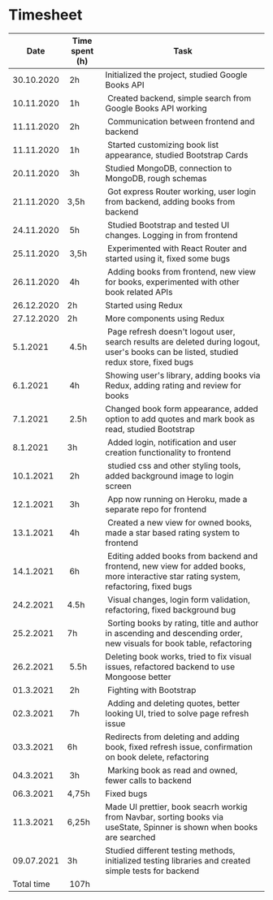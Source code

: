# Timesheet

| Date | Time spent (h) | Task |
|------|------------|------|
|30.10.2020 | 2h | Initialized the project, studied Google Books API |
|10.11.2020 | 1h | Created backend, simple search from Google Books API working |
|11.11.2020 | 2h | Communication between frontend and backend |
|11.11.2020 | 1h | Started customizing book list appearance, studied Bootstrap Cards |
|20.11.2020 | 3h | Studied MongoDB, connection to MongoDB, rough schemas |
|21.11.2020 | 3,5h | Got express Router working, user login from backend, adding books from backend |
|24.11.2020 | 5h | Studied Bootstrap and tested UI changes. Logging in from frontend |
|25.11.2020 | 3,5h | Experimented with React Router and started using it, fixed some bugs |
|26.11.2020 | 4h | Adding books from frontend, new view for books, experimented with other book related APIs |
|26.12.2020 | 2h | Started using Redux |
|27.12.2020 | 2h | More components using Redux |
|5.1.2021 | 4.5h | Page refresh doesn't logout user, search results are deleted during logout, user's books can be listed, studied redux store, fixed bugs |
|6.1.2021 | 4h | Showing user's library, adding books via Redux, adding rating and review for books |
|7.1.2021 | 2.5h | Changed book form appearance, added option to add quotes and mark book as read, studied Bootstrap |
|8.1.2021 | 3h | Added login, notification and user creation functionality to frontend |
|10.1.2021 | 2h | studied css and other styling tools, added background image to login screen |
|12.1.2021 | 3h | App now running on Heroku, made a separate repo for frontend |
|13.1.2021 | 4h | Created a new view for owned books, made a star based rating system to frontend |
|14.1.2021 | 6h | Editing added books from backend and frontend, new view for added books, more interactive star rating system, refactoring, fixed bugs |
|24.2.2021 | 4.5h | Visual changes, login form validation, refactoring, fixed background bug |
|25.2.2021 | 7h | Sorting books by rating, title and author in ascending and descending order, new visuals for book table, refactoring |
|26.2.2021 | 5.5h | Deleting book works, tried to fix visual issues, refactored backend to use Mongoose better |
|01.3.2021 | 2h | Fighting with Bootstrap |
|02.3.2021 | 7h | Adding and deleting quotes, better looking UI, tried to solve page refresh issue |
|03.3.2021 | 6h | Redirects from deleting and adding book, fixed refresh issue, confirmation on book delete, refactoring |
|04.3.2021 | 3h | Marking book as read and owned, fewer calls to backend |
|06.3.2021 | 4,75h | Fixed bugs |
|11.3.2021| 6,25h | Made UI prettier, book seacrh workig from Navbar, sorting books via useState, Spinner is shown when books are searched |C
|09.07.2021 | 3h | Studied different testing methods, initialized testing libraries and created simple tests for backend|
|Total time | 107h | |
